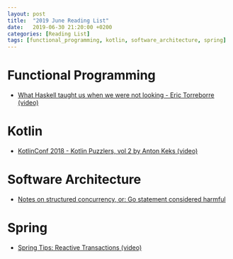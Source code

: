 ```yaml
---
layout: post
title:  "2019 June Reading List"
date:   2019-06-30 21:20:00 +0200
categories: [Reading List]
tags: [functional_programming, kotlin, software_architecture, spring]
---
```


# Functional Programming

- [What Haskell taught us when we were not looking - Eric Torreborre (video)](https://www.youtube.com/watch?v=9liCkM3bDig)

# Kotlin

- [KotlinConf 2018 - Kotlin Puzzlers, vol 2 by Anton Keks (video)](https://www.youtube.com/watch?v=Xq9vBZs0j-8)

# Software Architecture

- [Notes on structured concurrency, or: Go statement considered harmful](https://vorpus.org/blog/notes-on-structured-concurrency-or-go-statement-considered-harmful/)

# Spring

- [Spring Tips: Reactive Transactions (video)](https://spring.io/blog/2019/05/22/spring-tips-reactive-transactions)
